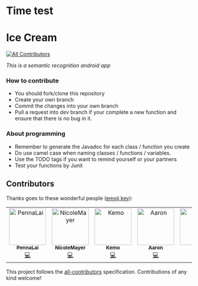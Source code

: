 # Time test
# Ice	Cream
[![All Contributors](https://img.shields.io/badge/all_contributors-5-orange.svg?style=flat-square)](#contributors)

*This is a semantic recognition android app*

### How to contribute

- You should fork/clone this repository 
- Create your own branch
- Commit the changes into your own branch 
- Pull a request into *dev* branch if your complete a new function and ensure that there is no bug in it.

### About programming

- Remember to generate the Javadoc for each class / function you create
- Do use camel case when naming classes / functions / variables.
- Use the TODO tags if you want to remind yourself or your partners
- Test your functions by Junit

## Contributors

Thanks goes to these wonderful people ([emoji key](https://allcontributors.org/docs/en/emoji-key)):

<!-- ALL-CONTRIBUTORS-LIST:START - Do not remove or modify this section -->
<!-- prettier-ignore -->
<table><tr><td align="center"><a href="https://github.com/PennaLai"><img src="https://avatars1.githubusercontent.com/u/29558750?v=4" width="100px;" alt="PennaLai"/><br /><sub><b>PennaLai</b></sub></a><br /><a href="https://github.com/PennaLai/IceCream/commits?author=PennaLai" title="Code">💻</a></td><td align="center"><a href="https://github.com/NicoleMayer"><img src="https://avatars2.githubusercontent.com/u/32037406?v=4" width="100px;" alt="NicoleMayer"/><br /><sub><b>NicoleMayer</b></sub></a><br /><a href="https://github.com/PennaLai/IceCream/commits?author=NicoleMayer" title="Code">💻</a></td><td align="center"><a href="https://www.kemo.tech"><img src="https://avatars3.githubusercontent.com/u/37008277?v=4" width="100px;" alt="Kemo"/><br /><sub><b>Kemo</b></sub></a><br /><a href="https://github.com/PennaLai/IceCream/commits?author=Kemo-Huang" title="Code">💻</a></td><td align="center"><a href="https://github.com/Airine"><img src="https://avatars2.githubusercontent.com/u/21023948?v=4" width="100px;" alt="Aaron"/><br /><sub><b>Aaron</b></sub></a><br /><a href="https://github.com/PennaLai/IceCream/commits?author=Airine" title="Code">💻</a></td><td align="center"><a href="https://github.com/yuyuBri"><img src="https://avatars1.githubusercontent.com/u/30828706?v=4" width="100px;" alt="yuyu"/><br /><sub><b>yuyu</b></sub></a><br /><a href="https://github.com/PennaLai/IceCream/commits?author=yuyuBri" title="Code">💻</a></td></tr></table>

<!-- ALL-CONTRIBUTORS-LIST:END -->


This project follows the [all-contributors](https://github.com/all-contributors/all-contributors) specification. Contributions of any kind welcome!
